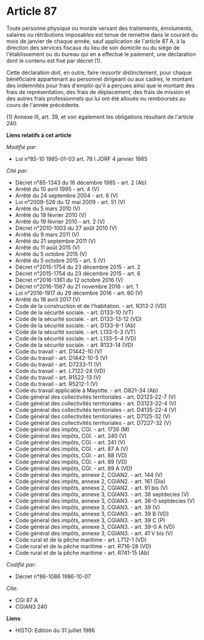 # Article 87

Toute personne physique ou morale versant des traitements, émoluments, salaires ou rétributions imposables est tenue de
remettre dans le courant du mois de janvier de chaque année, sauf application de l'article 87 A, à la direction des services
fiscaux du lieu de son domicile ou du siège de l'établissement ou du bureau qui en a effectué le paiement, une déclaration
dont le contenu est fixé par décret (1).

Cette déclaration doit, en outre, faire ressortir distinctement, pour chaque bénéficiaire appartenant au personnel dirigeant
ou aux cadres, le montant des indemnités pour frais d'emploi qu'il a perçues ainsi que le montant des frais de
représentation, des frais de déplacement, des frais de mission et des autres frais professionnels qui lui ont été alloués ou
remboursés au cours de l'année précédente.

(1) Annexe III, art. 39, et voir également les obligations résultant de l'article 240.

**Liens relatifs à cet article**

_Modifié par_:

  - Loi n°85-10 1985-01-03 art. 78 I JORF 4 janvier 1985

_Cité par_:

  - Décret n°85-1343 du 16 décembre 1985 - art. 2 (Ab)
  - Arrêté du 10 avril 1995 - art. 4 (V)
  - Arrêté du 24 septembre 2004 - art. 6 (V)
  - Loi n°2009-526 du 12 mai 2009 - art. 51 (V)
  - Arrêté du 5 mars 2010 (V)
  - Arrêté du 19 février 2010 (V)
  - Arrêté du 19 février 2010 - art. 2 (V)
  - Décret n°2010-1003 du 27 août 2010 (V)
  - Arrêté du 9 mars 2011 (V)
  - Arrêté du 21 septembre 2011 (V)
  - Arrêté du 11 août 2015 (V)
  - Arrêté du 5 octobre 2015 (V)
  - Arrêté du 5 octobre 2015 - art. 5 (V)
  - Décret n°2015-1754 du 23 décembre 2015 - art. 2
  - Décret n°2015-1754 du 23 décembre 2015 - art. 6
  - Décret n°2016-1361 du 12 octobre 2016 (V)
  - Décret n°2016-1567 du 21 novembre 2016 - art. 1
  - Loi n°2016-1917 du 29 décembre 2016 - art. 60 (V)
  - Arrêté du 18 avril 2017 (V)
  - Code de la construction et de l'habitation. - art. R313-2 (VD)
  - Code de la sécurité sociale. - art. D133-10 (VT)
  - Code de la sécurité sociale. - art. D133-13-12 (VD)
  - Code de la sécurité sociale. - art. D133-9-1 (Ab)
  - Code de la sécurité sociale. - art. L133-5-3 (VT)
  - Code de la sécurité sociale. - art. L133-5-4 (VD)
  - Code de la sécurité sociale. - art. R133-14 (VD)
  - Code du travail - art. D1442-10 (V)
  - Code du travail - art. D1442-10-5 (V)
  - Code du travail - art. D7233-11 (V)
  - Code du travail - art. L7122-24 (VD)
  - Code du travail - art. R1522-13 (V)
  - Code du travail - art. R5212-1 (V)
  - Code du travail applicable à Mayotte. - art. D821-34 (Ab)
  - Code général des collectivités territoriales - art. D2123-22-7 (V)
  - Code général des collectivités territoriales - art. D3123-22-4 (V)
  - Code général des collectivités territoriales - art. D4135-22-4 (V)
  - Code général des collectivités territoriales - art. D7125-32 (V)
  - Code général des collectivités territoriales - art. D7227-32 (V)
  - Code général des impôts, CGI. - art. 1736 (M)
  - Code général des impôts, CGI. - art. 240 (V)
  - Code général des impôts, CGI. - art. 241 (V)
  - Code général des impôts, CGI. - art. 87 A (V)
  - Code général des impôts, CGI. - art. 88 (VD)
  - Code général des impôts, CGI. - art. 89 (VD)
  - Code général des impôts, CGI. - art. 89 A (VD)
  - Code général des impôts, annexe 2, CGIAN2. - art. 144 (V)
  - Code général des impôts, annexe 2, CGIAN2. - art. 161 (Dis)
  - Code général des impôts, annexe 2, CGIAN2. - art. 91 bis (V)
  - Code général des impôts, annexe 3, CGIAN3. - art. 38 septdecies (V)
  - Code général des impôts, annexe 3, CGIAN3. - art. 38-0 septdecies (V)
  - Code général des impôts, annexe 3, CGIAN3. - art. 39 (V)
  - Code général des impôts, annexe 3, CGIAN3. - art. 39 B (VD)
  - Code général des impôts, annexe 3, CGIAN3. - art. 39 C (P)
  - Code général des impôts, annexe 3, CGIAN3. - art. 39-0 A (VD)
  - Code général des impôts, annexe 3, CGIAN3. - art. 41 V bis (V)
  - Code rural et de la pêche maritime - art. L712-1 (VD)
  - Code rural et de la pêche maritime - art. R716-28 (VD)
  - Code rural et de la pêche maritime - art. R741-15 (Ab)

_Codifié par_:

  - Décret n°86-1086 1986-10-07

_Cite_:

  - CGI 87 A
  - CGIAN3 240

**Liens**:

  - HISTO: Edition du 31 juillet 1986
